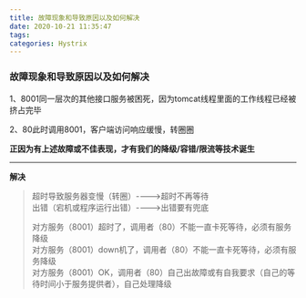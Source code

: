 ```yaml
---
title: 故障现象和导致原因以及如何解决
date: 2020-10-21 11:35:47
tags: 
categories: Hystrix
---
```


<!--more-->

### 故障现象和导致原因以及如何解决

1、8001同一层次的其他接口服务被困死，因为tomcat线程里面的工作线程已经被挤占完毕

2、80此时调用8001，客户端访问响应缓慢，转圈圈

**正因为有上述故障或不佳表现，才有我们的降级/容错/限流等技术诞生**

---

**解决**

> 超时导致服务器变慢（转圈）---->超时不再等待  
> 出错（宕机或程序运行出错）---->出错要有兜底  
>   
>   
> 对方服务（8001）超时了，调用者（80）不能一直卡死等待，必须有服务降级  
> 对方服务（8001）down机了，调用者（80）不能一直卡死等待，必须有服务降级  
> 对方服务（8001）OK，调用者（80）自己出故障或有自我要求（自己的等待时间小于服务提供者），自己处理降级